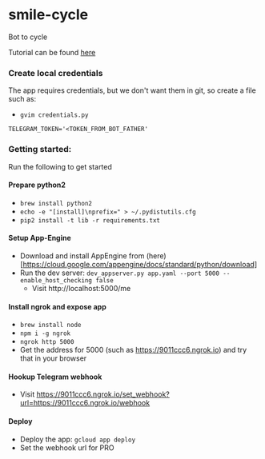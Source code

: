 # smile-cycle
Bot to cycle 

Tutorial can be found [here](https://github.com/yukuku/telebot)

### Create local credentials
The app requires credentials, but we don't want them in git, 
so create a file such as:
- `gvim credentials.py`

```
TELEGRAM_TOKEN='<TOKEN_FROM_BOT_FATHER'
```

### Getting started:
Run the following to get started

#### Prepare python2
- `brew install python2`
- `echo -e "[install]\nprefix=" > ~/.pydistutils.cfg`
- `pip2 install -t lib -r requirements.txt`

#### Setup App-Engine
- Download and install AppEngine from (here)[https://cloud.google.com/appengine/docs/standard/python/download]
- Run the dev server: `dev_appserver.py app.yaml --port 5000 --enable_host_checking false`
  - Visit http://localhost:5000/me

#### Install ngrok and expose app 
- `brew install node`
- `npm i -g ngrok`
- `ngrok http 5000`
- Get the address for 5000 (such as https://9011ccc6.ngrok.io) and try that in your browser

#### Hookup Telegram webhook
- Visit https://9011ccc6.ngrok.io/set_webhook?url=https://9011ccc6.ngrok.io/webhook

#### Deploy
- Deploy the app: `gcloud app deploy` 
- Set the webhook url for PRO
